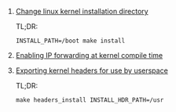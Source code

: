  1. [Change linux kernel installation directory](https://stackoverflow.com/questions/35931157/change-linux-kernel-installation-directory)
    
    TL;DR:
    
    ```
    INSTALL_PATH=/boot make install
    ```
 2. [Enabling IP forwarding at kernel compile time](https://unix.stackexchange.com/questions/123981/enabling-ip-forwarding-at-kernel-compile-time)
    
 3. [Exporting kernel headers for use by userspace](https://www.kernel.org/doc/Documentation/kbuild/headers_install.txt)
    
    TL;DR:
    
    ```
    make headers_install INSTALL_HDR_PATH=/usr
    ```
